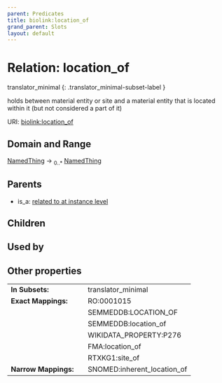 ```yaml
---
parent: Predicates
title: biolink:location_of
grand_parent: Slots
layout: default
---
```


# Relation: location_of

translator_minimal
{: .translator_minimal-subset-label }


holds between material entity or site and a material entity that is located within it (but not considered a part of it)

URI: [biolink:location_of](https://w3id.org/biolink/vocab/location_of)

## Domain and Range

[NamedThing](NamedThing.md) ->  <sub>0..\*</sub> [NamedThing](NamedThing.md)

## Parents

 *  is_a: [related to at instance level](related_to_at_instance_level.md)

## Children


## Used by


## Other properties

|  |  |  |
| --- | --- | --- |
| **In Subsets:** | | translator_minimal |
| **Exact Mappings:** | | RO:0001015 |
|  | | SEMMEDDB:LOCATION_OF |
|  | | SEMMEDDB:location_of |
|  | | WIKIDATA_PROPERTY:P276 |
|  | | FMA:location_of |
|  | | RTXKG1:site_of |
| **Narrow Mappings:** | | SNOMED:inherent_location_of |

